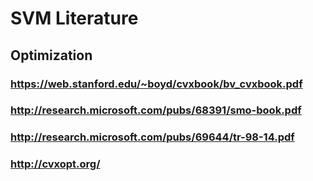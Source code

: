 # SVM Literature

## Optimization
### https://web.stanford.edu/~boyd/cvxbook/bv_cvxbook.pdf
### http://research.microsoft.com/pubs/68391/smo-book.pdf
### http://research.microsoft.com/pubs/69644/tr-98-14.pdf
### http://cvxopt.org/